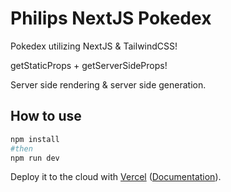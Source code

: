 # Philips NextJS Pokedex
Pokedex utilizing NextJS & TailwindCSS! 

getStaticProps + getServerSideProps! 

Server side rendering & server side generation.


## How to use


```bash
npm install
#then
npm run dev
```

Deploy it to the cloud with [Vercel](https://vercel.com/new?utm_source=github&utm_medium=readme&utm_campaign=next-example) ([Documentation](https://nextjs.org/docs/deployment)).
